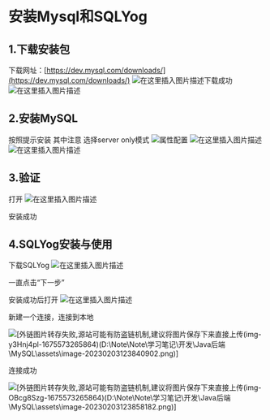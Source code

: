 ﻿# 安装Mysql和SQLYog

## 1.下载安装包

下载网址：[https://dev.mysql.com/downloads/](https://dev.mysql.com/downloads/) 
![在这里插入图片描述](https://img-blog.csdnimg.cn/a8052c96d7a7486c95671e0438234946.png)下载成功
![在这里插入图片描述](https://img-blog.csdnimg.cn/bf776603218344408728415b40c017d1.png)
## 2.安装MySQL
按照提示安装
其中注意
选择server only模式
![](https://img-blog.csdnimg.cn/bbc755d83c1b4232b673dfff716bd29b.png)属性配置
![在这里插入图片描述](https://img-blog.csdnimg.cn/997ae40c0eef4219936039f852d4edfb.png)
![在这里插入图片描述](https://img-blog.csdnimg.cn/1e2f2162dcac413c97f7291434e19c32.png)

 



## 3.验证

打开
![在这里插入图片描述](https://img-blog.csdnimg.cn/6b9ffc62e0ef4a08bcbddfdc14e6945f.png)

安装成功

## 4.SQLYog安装与使用
下载SQLYog
![在这里插入图片描述](https://img-blog.csdnimg.cn/82c39fccbdd1498e90275ca40c9dd052.png)

一直点击“下一步”

安装成功后打开
![在这里插入图片描述](https://img-blog.csdnimg.cn/f68c778f709e4c4a94fdaf1be67c4fae.png)




新建一个连接，连接到本地

![\[外链图片转存失败,源站可能有防盗链机制,建议将图片保存下来直接上传(img-y3Hnj4pl-1675573265864)(D:\Note\Note\学习笔记\开发\Java后端\MySQL\assets\image-20230203123840902.png)\]](https://img-blog.csdnimg.cn/a4bf275d605141b19dbd231e0e40b77f.png)




连接成功

![\[外链图片转存失败,源站可能有防盗链机制,建议将图片保存下来直接上传(img-OBcg8Szg-1675573265864)(D:\Note\Note\学习笔记\开发\Java后端\MySQL\assets\image-20230203123858182.png)\]](https://img-blog.csdnimg.cn/6f0be7e377fa4d27b27f9399c35d7d3a.png)



